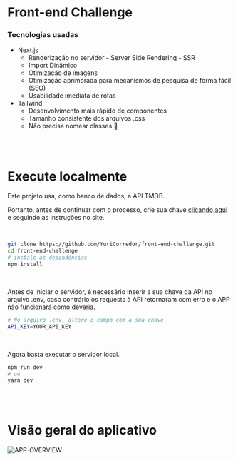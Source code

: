 <h1>Front-end Challenge</h1>

<h3>Tecnologias usadas</h3>
<ul>
    <li>
        Next.js
        <ul>
            <li>
                Renderização no servidor - Server Side Rendering - SSR
            </li>
            <li>
                Import Dinâmico
            </li>
            <li>
                Otimização de imagens
            </li>
            <li>
                Otimização aprimorada para mecanismos de pesquisa de forma fácil (SEO)
            </li>
            <li>
                Usabilidade imediata de rotas
            </li>
        </ul>
    </li>
    <li>
        Tailwind
        <ul>
            <li>
                Desenvolvimento mais rápido de componentes
            </li>
            <li>
                Tamanho consistente dos arquivos .css
            </li>
            <li>
                Não precisa nomear classes 🙏
            </li>
        </ul>
    </li>
</ul>

<br>
<br>

<h1>Execute localmente</h1>

<p>Este projeto usa, como banco de dados, a API TMDB.</p>

Portanto, antes de continuar com o processo, crie sua chave [clicando aqui](https://developers.themoviedb.org/3/getting-started/introduction) e seguindo as instruções no site.

<br>


```bash
git clone https://github.com/YuriCorredor/front-end-challenge.git
cd front-end-challenge
# instale as dependências
npm install
```

<br>

<p>Antes de iniciar o servidor, é necessário inserir a sua chave da API no arquivo .env, caso contrário os requests à API retornaram com erro e o APP não funcionará como deveria.</p>


```bash
# No arquivo .env, altere o campo com a sua chave
API_KEY=YOUR_API_KEY
```

<br>

<p>Agora basta executar o servidor local.</p>

```bash
npm run dev
# ou
yarn dev
```

<br>
<br>

<h1>Visão geral do aplicativo</h1>

![APP-OVERVIEW](/readme/1.gif)